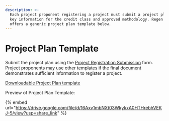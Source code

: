 ```yaml
---
description: >-
  Each project proponent registering a project must submit a project plan with
  key information for the credit class and approved methodology. Regen Registry
  offers a generic project plan template below.
---
```


# Project Plan Template

Submit the project plan using the [Project Registration Submission](https://airtable.com/shrYitbUuFQcD8jcT) form. Project proponents may use other templates if the final document demonstrates sufficient information to register a project.

[Downloadable Project Plan template ](https://docs.google.com/document/d/1UNU0pcNoi44b7mHnLFTeYhVhpdhBDEOQCJfHXvmvMmI/copy)

Preview of Project Plan Template:

{% embed url="https://drive.google.com/file/d/16Axv1mbNXt03WkykxA0HTHrebhVEKJ-5/view?usp=share_link" %}
